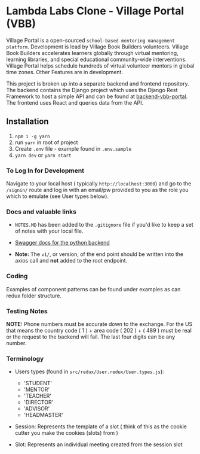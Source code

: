 # Lambda Labs Clone - Village Portal (VBB)

Village Portal is a open-sourced `school-based mentoring management platform`. Development is lead by Village Book Builders volunteers. Village Book Builders accelerates learners globally through virtual mentoring, learning libraries, and special educational community-wide interventions. Village Portal helps schedule hundreds of virtual volunteer mentors in global time zones. Other Features are in development.

This project is broken up into a separate backend and frontend repository. The backend contains the Django project which uses the Django Rest Framework to host a simple API and can be found at [backend-vbb-portal](https://github.com/VilllageBookBuilders/backend-vbb-portal). The frontend uses React and queries data from the API.

## Installation

1. `npm i -g yarn`
2. run `yarn` in root of project
3. Create `.env` file - example found in `.env.sample`
4. `yarn dev` or `yarn start`

### To Log In for Development

Navigate to your local host ( typically `http://localhost:3000`) and go to the `/signin/` route and log in with an email/pw provided to you as the role you which to emulate (see User types below).

### Docs and valuable links

- `NOTES.MD` has been added to the `.gitignore` file if you'd like to keep a set of notes with your local file.

- [Swagger docs for the python backend](https://vbb-backend.herokuapp.com/swagger/)

- **Note:** The `v1/`, or version, of the end point should be written into the axios call and <strong>not</strong> added to the root endpoint.

### Coding

Examples of component patterns can be found under examples as can redux folder structure.

### Testing Notes

**NOTE:** Phone numbers must be accurate down to the exchange. For the US that means the country code ( 1 ) + area code ( 202 ) + ( 489 ) must be real or the request to the backend will fail. The last four digits can be any number.

### Terminology

- Users types (found in `src/redux/User.redux/User.types.js`):

  - 'STUDENT'
  - 'MENTOR'
  - 'TEACHER'
  - 'DIRECTOR'
  - 'ADVISOR'
  - 'HEADMASTER'

- Session: Represents the template of a slot ( think of this as the cookie cutter you make the cookies (slots) from )

- Slot: Represents an individual meeting created from the session slot

<!--  -->
